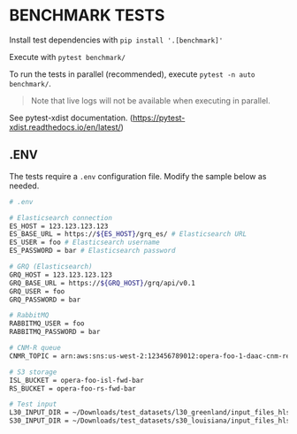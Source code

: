 # BENCHMARK TESTS

Install test dependencies with `pip install '.[benchmark]'`

Execute with `pytest benchmark/`

To run the tests in parallel (recommended), execute `pytest -n auto benchmark/`. 

>Note that live logs will not be available when executing in parallel.

See pytest-xdist documentation. (https://pytest-xdist.readthedocs.io/en/latest/)

## .ENV

The tests require a `.env` configuration file. Modify the sample below as needed.

```bash
# .env

# Elasticsearch connection
ES_HOST = 123.123.123.123
ES_BASE_URL = https://${ES_HOST}/grq_es/ # Elasticsearch URL
ES_USER = foo # Elasticsearch username
ES_PASSWORD = bar # Elasticsearch password

# GRQ (Elasticsearch)
GRQ_HOST = 123.123.123.123
GRQ_BASE_URL = https://${GRQ_HOST}/grq/api/v0.1
GRQ_USER = foo
GRQ_PASSWORD = bar

# RabbitMQ
RABBITMQ_USER = foo
RABBITMQ_PASSWORD = bar

# CNM-R queue
CNMR_TOPIC = arn:aws:sns:us-west-2:123456789012:opera-foo-1-daac-cnm-response

# S3 storage
ISL_BUCKET = opera-foo-isl-fwd-bar
RS_BUCKET = opera-foo-rs-fwd-bar

# Test input
L30_INPUT_DIR = ~/Downloads/test_datasets/l30_greenland/input_files_hls_v2.0
S30_INPUT_DIR = ~/Downloads/test_datasets/s30_louisiana/input_files_hls_v2.0

```